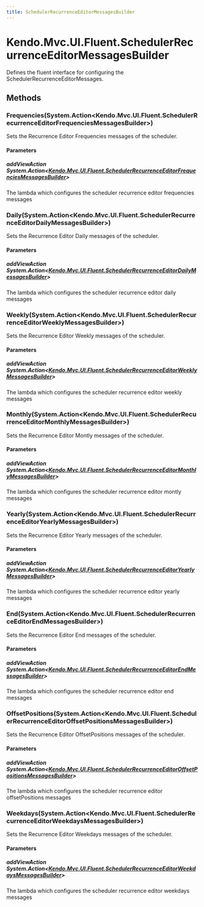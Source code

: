 ```yaml
---
title: SchedulerRecurrenceEditorMessagesBuilder
---
```


# Kendo.Mvc.UI.Fluent.SchedulerRecurrenceEditorMessagesBuilder
Defines the fluent interface for configuring the SchedulerRecurrenceEditorMessages.




## Methods


### Frequencies(System.Action\<Kendo.Mvc.UI.Fluent.SchedulerRecurrenceEditorFrequenciesMessagesBuilder\>)
Sets the Recurrence Editor Frequencies messages of the scheduler.


#### Parameters

##### addViewAction System.Action<[Kendo.Mvc.UI.Fluent.SchedulerRecurrenceEditorFrequenciesMessagesBuilder](/api/wrappers/aspnet-mvc/Kendo.Mvc.UI.Fluent/SchedulerRecurrenceEditorFrequenciesMessagesBuilder)>
The lambda which configures the scheduler recurrence editor frequencies messages





### Daily(System.Action\<Kendo.Mvc.UI.Fluent.SchedulerRecurrenceEditorDailyMessagesBuilder\>)
Sets the Recurrence Editor Daily messages of the scheduler.


#### Parameters

##### addViewAction System.Action<[Kendo.Mvc.UI.Fluent.SchedulerRecurrenceEditorDailyMessagesBuilder](/api/wrappers/aspnet-mvc/Kendo.Mvc.UI.Fluent/SchedulerRecurrenceEditorDailyMessagesBuilder)>
The lambda which configures the scheduler recurrence editor daily messages





### Weekly(System.Action\<Kendo.Mvc.UI.Fluent.SchedulerRecurrenceEditorWeeklyMessagesBuilder\>)
Sets the Recurrence Editor Weekly messages of the scheduler.


#### Parameters

##### addViewAction System.Action<[Kendo.Mvc.UI.Fluent.SchedulerRecurrenceEditorWeeklyMessagesBuilder](/api/wrappers/aspnet-mvc/Kendo.Mvc.UI.Fluent/SchedulerRecurrenceEditorWeeklyMessagesBuilder)>
The lambda which configures the scheduler recurrence editor weekly messages





### Monthly(System.Action\<Kendo.Mvc.UI.Fluent.SchedulerRecurrenceEditorMonthlyMessagesBuilder\>)
Sets the Recurrence Editor Montly messages of the scheduler.


#### Parameters

##### addViewAction System.Action<[Kendo.Mvc.UI.Fluent.SchedulerRecurrenceEditorMonthlyMessagesBuilder](/api/wrappers/aspnet-mvc/Kendo.Mvc.UI.Fluent/SchedulerRecurrenceEditorMonthlyMessagesBuilder)>
The lambda which configures the scheduler recurrence editor montly messages





### Yearly(System.Action\<Kendo.Mvc.UI.Fluent.SchedulerRecurrenceEditorYearlyMessagesBuilder\>)
Sets the Recurrence Editor Yearly messages of the scheduler.


#### Parameters

##### addViewAction System.Action<[Kendo.Mvc.UI.Fluent.SchedulerRecurrenceEditorYearlyMessagesBuilder](/api/wrappers/aspnet-mvc/Kendo.Mvc.UI.Fluent/SchedulerRecurrenceEditorYearlyMessagesBuilder)>
The lambda which configures the scheduler recurrence editor yearly messages





### End(System.Action\<Kendo.Mvc.UI.Fluent.SchedulerRecurrenceEditorEndMessagesBuilder\>)
Sets the Recurrence Editor End messages of the scheduler.


#### Parameters

##### addViewAction System.Action<[Kendo.Mvc.UI.Fluent.SchedulerRecurrenceEditorEndMessagesBuilder](/api/wrappers/aspnet-mvc/Kendo.Mvc.UI.Fluent/SchedulerRecurrenceEditorEndMessagesBuilder)>
The lambda which configures the scheduler recurrence editor end messages





### OffsetPositions(System.Action\<Kendo.Mvc.UI.Fluent.SchedulerRecurrenceEditorOffsetPositionsMessagesBuilder\>)
Sets the Recurrence Editor OffsetPositions messages of the scheduler.


#### Parameters

##### addViewAction System.Action<[Kendo.Mvc.UI.Fluent.SchedulerRecurrenceEditorOffsetPositionsMessagesBuilder](/api/wrappers/aspnet-mvc/Kendo.Mvc.UI.Fluent/SchedulerRecurrenceEditorOffsetPositionsMessagesBuilder)>
The lambda which configures the scheduler recurrence editor offsetPositions messages





### Weekdays(System.Action\<Kendo.Mvc.UI.Fluent.SchedulerRecurrenceEditorWeekdaysMessagesBuilder\>)
Sets the Recurrence Editor Weekdays messages of the scheduler.


#### Parameters

##### addViewAction System.Action<[Kendo.Mvc.UI.Fluent.SchedulerRecurrenceEditorWeekdaysMessagesBuilder](/api/wrappers/aspnet-mvc/Kendo.Mvc.UI.Fluent/SchedulerRecurrenceEditorWeekdaysMessagesBuilder)>
The lambda which configures the scheduler recurrence editor weekdays messages






